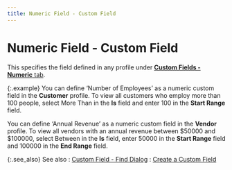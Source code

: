 ```yaml
---
title: Numeric Field - Custom Field
---
```


# Numeric Field - Custom Field


This specifies the field defined in any profile under [**Custom Fields - Numeric** tab]({{site.sc_chm}}/options/miscellaneous-set-up/custom-fields/the-custom-field-profile/numeric_tab.html).


{:.example}
You can define ‘Number of Employees’ as a numeric custom field in the  **Customer** profile. To view all  customers who employ more than 100 people, select More Than in the **Is** field and enter 100 in the **Start Range** field.


You can define ‘Annual Revenue’  as a numeric custom field in the **Vendor**  profile. To view all vendors with an annual revenue between $50000 and  $100000, select Between in the **Is**  field, enter 50000 in the **Start Range**  field and 100000 in the **End Range**  field.


{:.see_also}
See also
: [Custom  Field - Find Dialog]({{site.wwe_baseurl}}/advanced-options/find-function/custom_field_wwe_find_filter.html)
: [Create  a Custom Field]({{site.sc_chm}}/options/miscellaneous-set-up/custom-fields/custom-field-definition-profile/custom_field_definition_profile.html)
